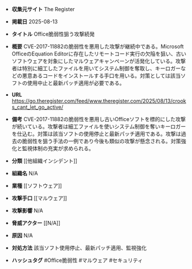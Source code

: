- **収集元サイト**
The Register

- **掲載日**
2025-08-13

- **タイトル**
Office脆弱性狙う攻撃続発

- **概要**
CVE-2017-11882の脆弱性を悪用した攻撃が継続中である。Microsoft OfficeのEquation Editorに存在したリモートコード実行の欠陥を狙い、古いソフトウェアを対象にしたマルウェアキャンペーンが活発化している。攻撃者は特別に細工したファイルを用いてシステム制御を奪取し、キーロガーなどの悪意あるコードをインストールする手口を用いる。対策としては該当ソフトの使用中止と最新パッチ適用が必要である。

- **URL**
https://go.theregister.com/feed/www.theregister.com/2025/08/13/crooks_cant_let_go_active/

- **備考**
CVE-2017-11882の脆弱性を悪用し古いOfficeソフトを標的にした攻撃が続いている。攻撃者は細工ファイルを使いシステム制御を奪いキーロガーを仕込む。対策は該当ソフトの使用停止と最新パッチ適用である。攻撃は過去の脆弱性を狙う手法の一例であり今後も類似の攻撃が懸念される。対策強化と監視体制の充実が求められる。

- **分類**
[[他組織インシデント]]

- **組織名**
N/A

- **業種**
[[ソフトウェア]]

- **攻撃手口**
[[マルウェア]]

- **攻撃影響**
N/A

- **脅威アクター**
[[N/A]]

- **原因**
N/A

- **対処方法**
該当ソフト使用停止、最新パッチ適用、監視強化

- **ハッシュタグ**
#Office脆弱性 #マルウェア #セキュリティ
